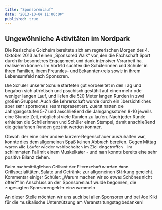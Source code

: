 ```yaml
---
title: "Sponsorenlauf"
date: "2013-10-04 11:00:00"
published: true
---
```


## Ungew&ouml;hnliche Aktivit&auml;ten im Nordpark

Die Realschule Golzheim bereitete sich am regnerischen Morgen des 4. Oktober 2013 auf einen „Sponsored Walk“ vor, den die Fachschaft Sport durch ihr besonderes Engagement und dank intensiver Vorarbeit hat realisieren k&ouml;nnen. Im Vorfeld suchten die Sch&uuml;lerinnen und Sch&uuml;ler in ihren Familien, ihrem Freundes- und Bekanntenkreis sowie in ihrem Lebensumfeld nach Sponsoren. 

Die Sch&uuml;ler unserer Schule starteten gut vorbereitet in den Tag und begaben sich athletisch und psychisch gest&auml;hlt auf einen mehr oder weniger langen Lauf, und liefen die 520 Meter langen Runden in zwei gro&szlig;en Gruppen. Auch die Lehrerschaft wurde durch ein &uuml;bersichtliches aber sehr sportliches Team repr&auml;sentiert. Zuerst hatten die Jahrgangsstufen 5-7 und anschlie&szlig;end die Jahrgangsstufen 8-10 jeweils eine Stunde Zeit, m&ouml;glichst viele Runden zu laufen. Nach jeder Runde erhielten die Sch&uuml;lerinnen und Sch&uuml;ler einen Stempel, damit anschlie&szlig;end die gelaufenen Runden gez&auml;hlt werden konnten. 

Obwohl der eine oder andere k&uuml;rzere Regenschauer auszuhalten war, konnte dies dem allgemeinen Spa&szlig; keinen Abbruch bereiten. Gegen Mittag waren alle L&auml;ufer wieder wohlbehalten im Ziel eingetroffen - im schlimmsten Fall mit einem Muskelkater - und man konnte bereits eine sehr positive Bilanz ziehen.

Beim nachmitt&auml;glichen Grillfest der Elternschaft wurden dann Grillspezialit&auml;ten, Salate und Getr&auml;nke zur allgemeinen St&auml;rkung gereicht. Kommentar einiger Sch&uuml;ler: „Warum machen wir so etwas Sch&ouml;nes nicht &ouml;fter?“ Im Anschluss an den Sponsorenlauf wurde begonnen, die zugesagten Sponsorengelder einzusammeln. 

An dieser Stelle m&ouml;chten wir uns auch bei allen Sponsoren und bei Joe Kiki f&uuml;r die musikalische Unterst&uuml;tzung am Veranstaltungstag bedanken! 
